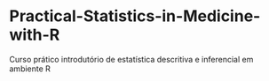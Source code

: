 # Practical-Statistics-in-Medicine-with-R
Curso prático introdutório de estatística descritiva e inferencial em ambiente R
